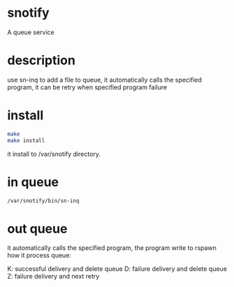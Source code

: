 # snotify
A queue service

# description
use sn-inq to add a file to queue, it automatically calls the specified program, 
it can be retry when specified program failure

# install
```bash
make
make install
```
it install to /var/snotify directory.

# in queue
```bash
/var/snotify/bin/sn-inq
```

# out queue
it automatically calls the specified program, the program write to rspawn how it process queue:

K: successful delivery and delete queue
D: failure delivery and delete queue
Z: failure delivery and next retry 

